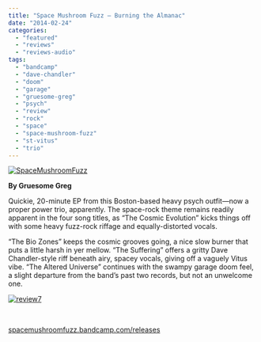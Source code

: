 ```yaml
---
title: "Space Mushroom Fuzz – Burning the Almanac"
date: "2014-02-24"
categories: 
  - "featured"
  - "reviews"
  - "reviews-audio"
tags: 
  - "bandcamp"
  - "dave-chandler"
  - "doom"
  - "garage"
  - "gruesome-greg"
  - "psych"
  - "review"
  - "rock"
  - "space"
  - "space-mushroom-fuzz"
  - "st-vitus"
  - "trio"
---
```


[![SpaceMushroomFuzz](http://www.hellbound.ca/wp-content/uploads/2014/02/a0537184667_10-590x590.jpg)](http://www.hellbound.ca/wp-content/uploads/2014/02/a0537184667_10.jpg)

**By Gruesome Greg**

Quickie, 20-minute EP from this Boston-based heavy psych outfit—now a proper power trio, apparently. The space-rock theme remains readily apparent in the four song titles, as “The Cosmic Evolution” kicks things off with some heavy fuzz-rock riffage and equally-distorted vocals.

“The Bio Zones” keeps the cosmic grooves going, a nice slow burner that puts a little harsh in yer mellow. “The Suffering” offers a gritty Dave Chandler-style riff beneath airy, spacey vocals, giving off a vaguely Vitus vibe. “The Altered Universe” continues with the swampy garage doom feel, a slight departure from the band’s past two records, but not an unwelcome one.

[![review7](http://www.hellbound.ca/wp-content/uploads/2009/07/review7.png)](http://www.hellbound.ca/wp-content/uploads/2009/07/review7.png)

 

[spacemushroomfuzz.bandcamp.com/releases](http://spacemushroomfuzz.bandcamp.com/releases)
